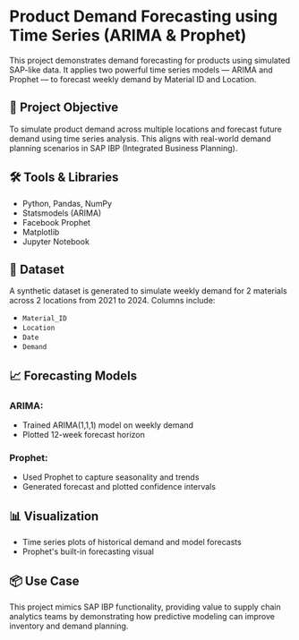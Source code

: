 
# Product Demand Forecasting using Time Series (ARIMA & Prophet)

This project demonstrates demand forecasting for products using simulated SAP-like data. It applies two powerful time series models — ARIMA and Prophet — to forecast weekly demand by Material ID and Location.

## 📌 Project Objective

To simulate product demand across multiple locations and forecast future demand using time series analysis. This aligns with real-world demand planning scenarios in SAP IBP (Integrated Business Planning).

## 🛠️ Tools & Libraries
- Python, Pandas, NumPy
- Statsmodels (ARIMA)
- Facebook Prophet
- Matplotlib
- Jupyter Notebook

## 📁 Dataset

A synthetic dataset is generated to simulate weekly demand for 2 materials across 2 locations from 2021 to 2024. Columns include:
- `Material_ID`
- `Location`
- `Date`
- `Demand`

## 📈 Forecasting Models
### ARIMA:
- Trained ARIMA(1,1,1) model on weekly demand
- Plotted 12-week forecast horizon

### Prophet:
- Used Prophet to capture seasonality and trends
- Generated forecast and plotted confidence intervals

## 📊 Visualization
- Time series plots of historical demand and model forecasts
- Prophet's built-in forecasting visual

## 📦 Use Case
This project mimics SAP IBP functionality, providing value to supply chain analytics teams by demonstrating how predictive modeling can improve inventory and demand planning.


